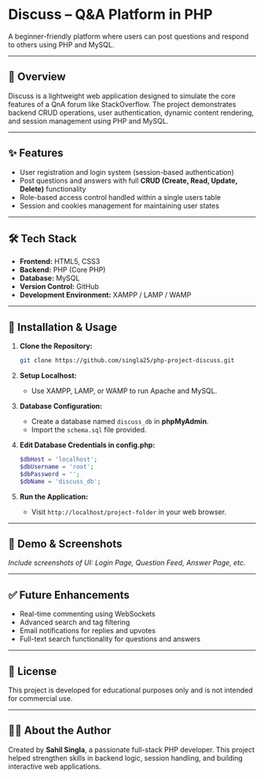 # Discuss – Q\&A Platform in PHP

A beginner-friendly platform where users can post questions and respond to others using PHP and MySQL.

---

## 🚀 Overview

Discuss is a lightweight web application designed to simulate the core features of a QnA forum like StackOverflow. The project demonstrates backend CRUD operations, user authentication, dynamic content rendering, and session management using PHP and MySQL.

---

## ✨ Features

* User registration and login system (session-based authentication)
* Post questions and answers with full **CRUD (Create, Read, Update, Delete)** functionality
* Role-based access control handled within a single users table
* Session and cookies management for maintaining user states

---

## 🛠️ Tech Stack

* **Frontend:** HTML5, CSS3
* **Backend:** PHP (Core PHP)
* **Database:** MySQL
* **Version Control:** GitHub
* **Development Environment:** XAMPP / LAMP / WAMP

---

## 🧻 Installation & Usage

1. **Clone the Repository:**

   ```bash
   git clone https://github.com/singla25/php-project-discuss.git
   ```
2. **Setup Localhost:**

   * Use XAMPP, LAMP, or WAMP to run Apache and MySQL.
3. **Database Configuration:**

   * Create a database named `discuss_db` in **phpMyAdmin**.
   * Import the `schema.sql` file provided.
4. **Edit Database Credentials in config.php:**

   ```php
   $dbHost = 'localhost';
   $dbUsername = 'root';
   $dbPassword = '';
   $dbName = 'discuss_db';
   ```
5. **Run the Application:**

   * Visit `http://localhost/project-folder` in your web browser.

---

## 🔪 Demo & Screenshots

*Include screenshots of UI: Login Page, Question Feed, Answer Page, etc.*

---

## ✅ Future Enhancements

* Real-time commenting using WebSockets
* Advanced search and tag filtering
* Email notifications for replies and upvotes
* Full-text search functionality for questions and answers

---

## 📄 License

This project is developed for educational purposes only and is not intended for commercial use.

---

## 👨‍💻 About the Author

Created by **Sahil Singla**, a passionate full-stack PHP developer. This project helped strengthen skills in backend logic, session handling, and building interactive web applications.
